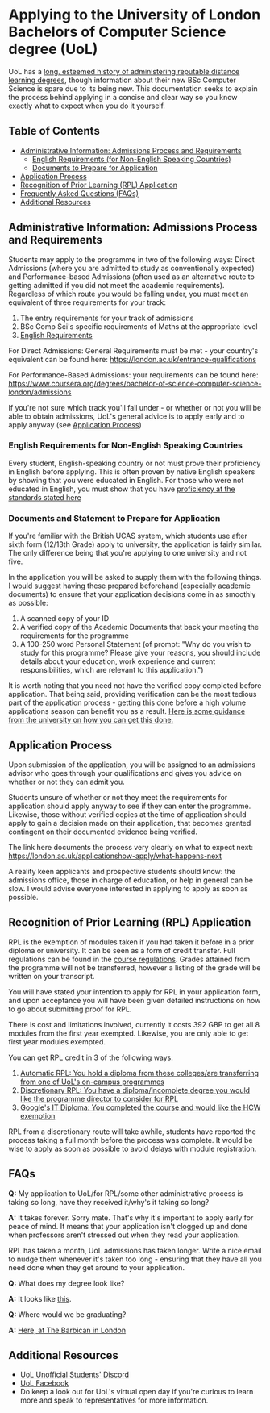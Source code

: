 # Applying to the University of London Bachelors of Computer Science degree (UoL)

UoL has a [long, esteemed history of administering reputable distance learning degrees](https://en.wikipedia.org/wiki/University_of_London_Worldwide), though information about their new BSc Computer Science is spare due to its being new. This documentation seeks to explain the process behind applying in a concise and clear way so you know exactly what to expect when you do it yourself.

## Table of Contents

* [Administrative Information: Admissions Process and Requirements](#administrative-information-admissions-process-and-requirements)
  * [English Requirements (for Non-English Speaking Countries)](#english-requirements-for-non-english-speaking-countries)
  * [Documents to Prepare for Application](#documents-and-statement-to-prepare-for-application)
* [Application Process](#application-process)
* [Recognition of Prior Learning (RPL) Application](#recognition-of-prior-learning-rpl-application)
* [Frequently Asked Questions (FAQs)](#faqs)
* [Additional Resources](#additional-resources)

## Administrative Information: Admissions Process and Requirements

Students may apply to the programme in two of the following ways: Direct Admissions (where you are admitted to study as conventionally expected) and Performance-based Admissions (often used as an alternative route to getting admitted if you did not meet the academic requirements). Regardless of which route you would be falling under, you must meet an equivalent of three requirements for your track:

1. The entry requirements for your track of admissions
2. BSc Comp Sci's specific requirements of Maths at the appropriate level
3. [English Requirements](#english-requirements-for-non-english-speaking-countries)

For Direct Admissions: General Requirements must be met - your country's equivalent can be found here: https://london.ac.uk/entrance-qualifications

For Performance-Based Admissions: your requirements can be found here: https://www.coursera.org/degrees/bachelor-of-science-computer-science-london/admissions

If you're not sure which track you'll fall under - or whether or not you will be able to obtain admissions, UoL's general advice is to apply early and to apply anyway (see [Application Process](#application-process))

### English Requirements for Non-English Speaking Countries

Every student, English-speaking country or not must prove their proficiency in English before applying. This is often proven by native English speakers by showing that you were educated in English. For those who were not educated in English, you must show that you have [proficiency at the standards stated here](https://london.ac.uk/applications/how-apply/english-requirements#awards-2563)

### Documents and Statement to Prepare for Application

If you're familiar with the British UCAS system, which students use
after sixth form (12/13th Grade) apply to university, the application is fairly similar. The only difference being that you're applying to one university and not five.

In the application you will be asked to supply them with the following things. I would suggest having these prepared beforehand (especially academic documents) to ensure that your application decisions come in as smoothly as possible:

1. A scanned copy of your ID
2. A verified copy of the Academic Documents that back your meeting the requirements for the programme
3. A 100-250 word Personal Statement (of prompt: "Why do you wish to study for this programme?
Please give your reasons, you should include details about your education, work experience and current responsibilities, which are relevant to this application.")

It is worth noting that you need not have the verified copy completed before application. That being said, providing verification can be the most tedious part of the application process - getting this done before a high volume applications season can benefit you as a result. [Here is some guidance from the university on how you can get this done.](https://london.ac.uk/applications/how-apply/supplying-evidence)

## Application Process

Upon submission of the application, you will be assigned to an admissions advisor who goes through your qualifications and gives you advice on whether or not they can admit you.

Students unsure of whether or not they meet the requirements for application should apply anyway to see if they can enter the programme. Likewise, those without verified copies at the time of application should apply to gain a decision made on their application, that becomes granted contingent on their documented evidence being verified.

The link here documents the process very clearly on what to expect next: https://london.ac.uk/applicationshow-apply/what-happens-next

A reality keen applicants and prospective students should know: the admissions office, those in charge of education, or help in general can be slow. I would advise everyone interested in applying to apply as soon as possible.

## Recognition of Prior Learning (RPL) Application

RPL is the exemption of modules taken if you had taken it before in a prior diploma or university. It can be seen as a form of credit transfer. Full regulations can be found in the [course regulations](https://london.ac.uk/sites/default/files/regulations/progregs-computer-science-2019-2020.pdf). Grades attained from the programme will not be transferred, however a listing of the grade will be written on your transcript.

You will have stated your intention to apply for RPL in your application form, and upon acceptance you will have been given detailed instructions on how to go about submitting proof for RPL.

There is cost and limitations involved, currently it costs 392 GBP to get all 8 modules from the first year exempted. Likewise, you are only able to get first year modules exempted.

You can get RPL credit in 3 of the following ways:

1. [Automatic RPL: You hold a diploma from these colleges/are transferring from one of UoL's on-campus programmes](https://london.ac.uk/applications/how-apply/recognition-prior-learning/recognition-and-accreditation-prior-learning-3)
2. [Discretionary RPL: You have a diploma/incomplete degree you would like the programme director to consider for RPL](https://london.ac.uk/applications/how-apply/recognition-prior-learning/recognition-and-accreditation-prior-learning-3)
3. [Google's IT Diploma: You completed the course and would like the HCW exemption](https://www.coursera.org/professional-certificates/google-it-support)

RPL from a discretionary route will take awhile, students have reported the process taking a full month before the process was complete. It would be wise to apply as soon as possible to avoid delays with module registration.

## FAQs

**Q:** My application to UoL/for RPL/some other administrative process is taking so long, have they received it/why's it taking so long?

**A:** It takes forever. Sorry mate. That's why it's important to apply early for peace of mind. It means that your application isn't clogged up and done when professors aren't stressed out when they read your application.

RPL has taken a month, UoL admissions has taken longer. Write a nice email to nudge them whenever it's taken too long - ensuring that they have all you need done when they get around to your application.

**Q:** What does my degree look like?

**A:** It looks like [this](https://www.thestudentroom.co.uk/showthread.php?t=2459201).

**Q:** Where would we be graduating?

**A:** [Here, at The Barbican in London](https://www.youtube.com/watch?v=Oja7n2Kq2do)

## Additional Resources

* [UoL Unofficial Students' Discord](https://discord.gg/fugMPVR)
* [UoL Facebook](https://www.facebook.com/LondonU/?ref=br_rs)
* Do keep a look out for UoL's virtual open day if you're curious to learn more and speak to representatives for more information.

